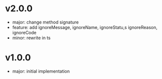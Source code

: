 # v2.0.0

- major: change method signature
- feature: add ignoreMessage, ignoreName, ignoreStatu,s ignoreReason, ignoreCode
- minor: rewrite in ts

# v1.0.0

- major: initial implementation
